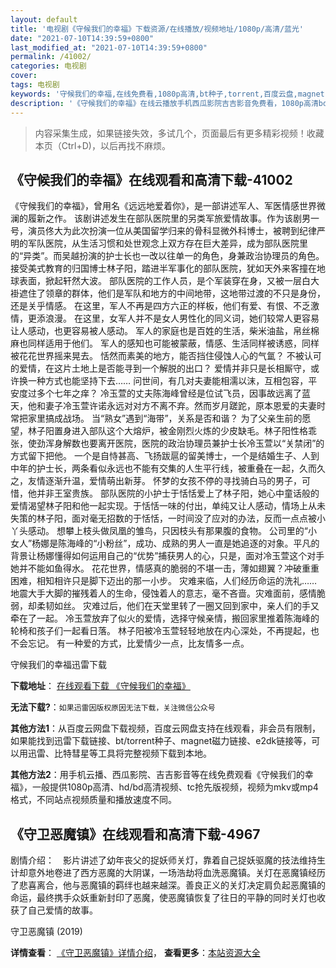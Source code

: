 ```yaml
---
layout: default
title: '电视剧《守候我们的幸福》下载资源/在线播放/视频地址/1080p/高清/蓝光'
date: "2021-07-10T14:39:59+0800"
last_modified_at: "2021-07-10T14:39:59+0800"
permalink: /41002/
categories: 电视剧
cover:
tags: 电视剧
keywords: '守候我们的幸福,在线免费看,1080p高清,bt种子,torrent,百度云盘,magnet,磁力链,迅雷下载资源'
description: '《守候我们的幸福》在线云播放手机西瓜影院吉吉影音免费看，1080p高清bd/hd未删减完整版和tc抢先枪版，mkv/mp4格式，附带bt/torrent种子、magnet/磁力链、百度云盘、网盘资源迅雷下载链接'
---
```


>内容采集生成，如果链接失效，多试几个，页面最后有更多精彩视频！收藏本页（Ctrl+D)，以后再找不麻烦。


## 《守候我们的幸福》在线观看和高清下载-41002

《守候我们的幸福》，曾用名《远远地爱着你》，是一部讲述军人、军医情感世界微澜的履新之作。 该剧讲述发生在部队医院里的另类军旅爱情故事。作为该剧男一号，演员佟大为此次扮演一位从美国留学归来的骨科显微外科博士，被聘到纪律严明的军队医院，从生活习惯和处世观念上双方存在巨大差异，成为部队医院里的&ldquo;异类”。而吴越扮演的护士长也一改以往单一的角色，身兼政治协理员的角色。接受美式教育的归国博士林子阳，踏进半军事化的部队医院，犹如天外来客撞在地球表面，掀起轩然大波。 部队医院的工作人员，是个军装穿在身，又被一层白大褂遮住了领章的群体，他们是军队和地方的中间地带，这地带过渡的不只是身份，还是关乎情感。 在这里，军人不再是四方六正的样板，他们有爱、有恨、不乏激情，更添浪漫。 在这里，女军人并不是女人男性化的同义词，她们较常人更容易让人感动，也更容易被人感动。 军人的家庭也是百姓的生活，柴米油盐，帛丝棉麻也同样适用于他们。 军人的感知也可能被蒙蔽，情感、生活同样被诱惑，同样被花花世界摇来晃去。 恬然而素美的地方，能否挡住侵蚀人心的气氲？ 不被认可的爱情，在这片土地上是否能寻到一个解脱的出口？ 爱情并非只是长相厮守，或许换一种方式也能坚持下去&hellip;… 问世间，有几对夫妻能相濡以沫，互相包容，平安度过多个七年之痒？ 冷玉萱的丈夫陈海峰曾经是位试飞员，因事故远离了蓝天，他和妻子冷玉萱许诺永远对对方不离不弃。然而岁月蹉跎，原本恩爱的夫妻时常把家里搞成战场。 当&ldquo;熟女”遇到“海带”，关系是否和谐？ 为了父亲生前的愿望，林子阳置身进入部队这个大熔炉，被金刚烈火炼的少皮缺毛。林子阳性格乖张，使劲浑身解数也要离开医院，医院的政治协理员兼护士长冷玉萱以&ldquo;关禁闭&rdquo;的方式留下把他。 一个是自恃甚高、飞扬跋扈的留美博士，一个是结婚生子、人到中年的护士长，两条看似永远也不能有交集的人生平行线，被重叠在一起，久而久之，友情逐渐升温，爱情萌出新芽。 怀梦的女孩不停的寻找骑白马的男子，可惜，他并非王室贵族。 部队医院的小护士于恬恬爱上了林子阳，她心中童话般的爱情渴望林子阳和他一起实现。于恬恬一味的付出，单纯又让人感动，情场上从未失策的林子阳，面对毫无招数的于恬恬，一时间没了应对的办法，反而一点点被小丫头感动。 想攀上枝头做凤凰的雏鸟，只因枝头有那果腹的食物。 公司里的“小女人&rdquo;杨娜是陈海峰的&ldquo;小粉丝&rdquo;，成功、成熟的男人一直是她追逐的对象。平凡的背景让杨娜懂得如何运用自己的“优势”捕获男人的心，只是，面对冷玉萱这个对手她并不能如鱼得水。 花花世界，情感真的脆弱的不堪一击，薄如翅翼？冲破重重困难，相知相许只是脚下迈出的那一小步。 灾难来临，人们经历命运的洗礼…… 地震大手大脚的摧残着人的生命，侵蚀着人的意志，毫不吝啬。灾难面前，感情脆弱，却柔韧如丝。 灾难过后，他们在天堂里转了一圈又回到家中，亲人们的手又牵在了一起。 冷玉萱放弃了似火的爱情，选择守候亲情，搬回家里推着陈海峰的轮椅和孩子们一起看日落。 林子阳被冷玉萱轻轻地放在内心深处，不再提起，也不会忘记。 有一种爱的方式，比爱情少一点，比友情多一点。


守候我们的幸福迅雷下载

**下载地址**： [在线观看下载 《守候我们的幸福》](https://www.993dy.com//vod-detail-id-11323.html) 


**无法下载?**：`如果迅雷因版权原因无法下载，关注微信公众号 `

**其他方法1**：从百度云网盘下载视频，百度云网盘支持在线观看，非会员有限制，如果能找到迅雷下载链接、bt/torrent种子、magnet磁力链接、e2dk链接等，可以用迅雷、比特彗星等工具将完整视频下载到本地。

**其他方法2**：用手机云播、西瓜影院、吉吉影音等在线免费观看《守候我们的幸福》，一般提供1080p高清、hd/bd高清视频、tc抢先版视频，视频为mkv或mp4格式，不同站点视频质量和播放速度不同。


## 《守卫恶魔镇》在线观看和高清下载-4967

剧情介绍：　影片讲述了幼年丧父的捉妖师关灯，靠着自己捉妖驱魔的技法维持生计却意外地卷进了西方恶魔的大阴谋，一场浩劫将血洗恶魔镇。关灯在恶魔镇经历了悲喜离合，他与恶魔镇的羁绊也越来越深。善良正义的关灯决定肩负起恶魔镇的命运，最终携手众妖重新封印了恶魔，使恶魔镇恢复了往日的平静的同时关灯也收获了自己爱情的故事。


守卫恶魔镇 (2019)

**详情查看**： [《守卫恶魔镇》详情介绍](/movie/4967/)， **查看更多**：[本站资源大全](/movie/t/all/)

